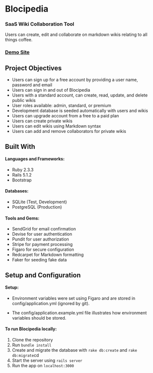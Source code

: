 # Blocipedia

### SaaS Wiki Collaboration Tool

Users can create, edit and collaborate on markdown wikis relating to all things coffee.

### [Demo Site](https://quiet-meadow-88838.herokuapp.com/)

## Project Objectives

- Users can sign up for a free account by providing a user name, password and email
- Users can sign in and out of Blocipedia
- Users with a standard account, can create, read, update, and delete public wikis
- User roles available: admin, standard, or premium
- Development database is seeded automatically with users and wikis
- Users can upgrade account from a free to a paid plan
- Users can create private wikis
- Users can edit wikis using Markdown syntax
- Users can add and remove collaborators for private wikis

## Built With

#### Languages and Frameworks:
- Ruby 2.3.3
- Rails 5.1.2
- Bootstrap

#### Databases:
- SQLite (Test, Development)
- PostgreSQL (Production)

#### Tools and Gems:
- SendGrid for email confirmation
- Devise for user authentication
- Pundit for user authorization
- Stripe for payment processing
- Figaro for secure configuration
- Redcarpet for Markdown formatting
- Faker for seeding fake data

## Setup and Configuration

#### Setup:

- Environment variables were set using Figaro and are stored in config/application.yml (ignored by git).

- The config/application.example.yml file illustrates how environment variables should be stored.

#### To run Blocipedia locally:

1. Clone the repository
2. Run `bundle install`
3. Create and migrate the database with `rake db:create` and `rake db:migrate`cd
4. Start the server using `rails server`
5. Run the app on `localhost:3000`
